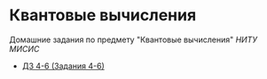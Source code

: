 # Квантовые вычисления
Домашние задания по предмету "Квантовые вычисления" *НИТУ МИСИС*  
- [ДЗ 4-6 (Задания 4-6)](https://github.com/s1lver29/quantum-computing/blob/main/tasks_1.ipynb)
